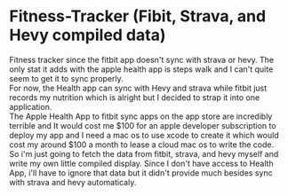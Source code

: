 # Fitness-Tracker (Fibit, Strava, and Hevy compiled data)  
Fitness tracker since the fitbit app doesn't sync with strava or hevy. The only stat it adds with the apple health app is steps walk and I can't quite seem to get it to sync properly.  
For now, the Health app can sync with Hevy and strava while fitbit just records my nutrition which is alright but I decided to strap it into one application.  
The Apple Health App to fitbit sync apps on the app store are incredibly terrible and It would cost me $100 for an apple developer subscription to deploy my app and I need a mac os to use xcode to create it which would cost my around $100 a month to lease a cloud mac os to write the code.  
So i'm just going to fetch the data from fitbit, strava, and hevy myself and write my own little compiled display. Since I don't have access to Health App, i'll have to ignore that data but it didn't provide much besides sync with strava and hevy automaticaly.   
